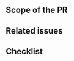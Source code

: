 ## Scope of the PR

<!-- Describe briefly changed made in this PR -->

## Related issues

<!-- If any, mention issues that are connected with this PR -->

## Checklist

<!-- If the PR is not related to any app's or package changes, changesets should be skipped. Use "skip changeset" label for that ->
- [ ] I added changesets and [read good practices](/.changeset/README.md). 

